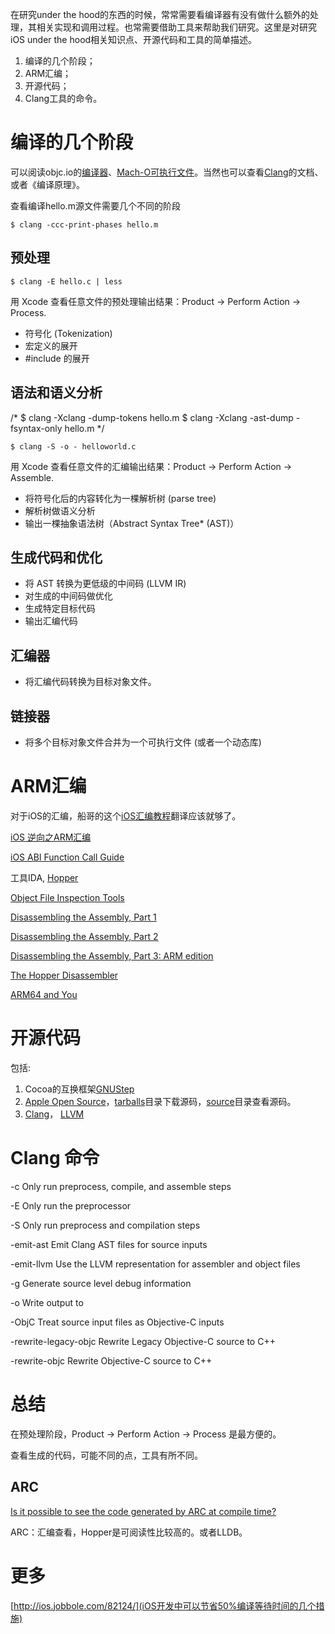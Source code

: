 在研究under the hood的东西的时候，常常需要看编译器有没有做什么额外的处理，其相关实现和调用过程。也常需要借助工具来帮助我们研究。这里是对研究iOS under the hood相关知识点、开源代码和工具的简单描述。

1. 编译的几个阶段；
2. ARM汇编；
3. 开源代码；
4. Clang工具的命令。	

# 编译的几个阶段

可以阅读objc.io的[编译器](http://objccn.io/issue-6-2/)、[Mach-O可执行文件](http://objccn.io/issue-6-3/)。当然也可以查看[Clang](http://clang.llvm.org/)的文档、或者《编译原理》。

查看编译hello.m源文件需要几个不同的阶段

	$ clang -ccc-print-phases hello.m
	
## 预处理

	$ clang -E hello.c | less

用 Xcode 查看任意文件的预处理输出结果：Product -> Perform Action -> Process.	
* 符号化 (Tokenization)
* 宏定义的展开
* \#include 的展开

## 语法和语义分析

/*
	$ clang -Xclang -dump-tokens hello.m
	$ clang -Xclang -ast-dump -fsyntax-only hello.m 
*/
	
	$ clang -S -o - helloworld.c

用 Xcode 查看任意文件的汇编输出结果：Product -> Perform Action -> Assemble.	
* 将符号化后的内容转化为一棵解析树 (parse tree)
* 解析树做语义分析
* 输出一棵抽象语法树（Abstract Syntax Tree* (AST)）	 
## 生成代码和优化

* 将 AST 转换为更低级的中间码 (LLVM IR)
* 对生成的中间码做优化
* 生成特定目标代码
* 输出汇编代码

## 汇编器

* 将汇编代码转换为目标对象文件。

## 链接器

* 将多个目标对象文件合并为一个可执行文件 (或者一个动态库)

# ARM汇编

对于iOS的汇编，船哥的这个[iOS汇编教程](http://beyondvincent.com/blog/2013/06/19/90/)翻译应该就够了。

[iOS 逆向之ARM汇编](http://www.cnblogs.com/csutanyu/p/3575297.html)

[iOS ABI Function Call Guide](https://developer.apple.com/library/ios/documentation/Xcode/Conceptual/iPhoneOSABIReference/iPhoneOSABIReference.pdf)

工具IDA, [Hopper](http://www.hopperapp.com/)

[Object File Inspection Tools](https://www.mikeash.com/pyblog/friday-qa-2011-12-02-object-file-inspection-tools.html)

[Disassembling the Assembly, Part 1](https://www.mikeash.com/pyblog/friday-qa-2011-12-16-disassembling-the-assembly-part-1.html)

[Disassembling the Assembly, Part 2](https://www.mikeash.com/pyblog/friday-qa-2011-12-23-disassembling-the-assembly-part-2.html)

[Disassembling the Assembly, Part 3: ARM edition](https://www.mikeash.com/pyblog/friday-qa-2011-12-30-disassembling-the-assembly-part-3-arm-edition.html)

[The Hopper Disassembler](https://www.mikeash.com/pyblog/friday-qa-2012-01-06-the-hopper-disassembler.html)

[ARM64 and You](https://www.mikeash.com/pyblog/friday-qa-2013-09-27-arm64-and-you.html)

# 开源代码

包括:

1. Cocoa的互换框架[GNUStep](http://gnustep.org/)
2. [Apple Open Source](http://opensource.apple.com/)，[tarballs](http://opensource.apple.com/tarballs/)目录下载源码，[source](http://opensource.apple.com/source/)目录查看源码。
3. [Clang](clang.llvm.org)， [LLVM](http://llvm.org/)

# Clang 命令

  -c                      Only run preprocess, compile, and assemble steps
  
  -E                      Only run the preprocessor
  
  -S                      Only run preprocess and compilation steps
  
  -emit-ast               Emit Clang AST files for source inputs
  
  -emit-llvm              Use the LLVM representation for assembler and object files
  
  -g                      Generate source level debug information
  
  -o <file>               Write output to <file>
  
  -ObjC                   Treat source input files as Objective-C inputs
  
  -rewrite-legacy-objc    Rewrite Legacy Objective-C source to C++
  
  -rewrite-objc           Rewrite Objective-C source to C++

# 总结

在预处理阶段，Product -> Perform Action -> Process 是最方便的。

查看生成的代码，可能不同的点，工具有所不同。

## ARC

[Is it possible to see the code generated by ARC at compile time?](http://stackoverflow.com/questions/10429857/is-it-possible-to-see-the-code-generated-by-arc-at-compile-time)

ARC：汇编查看，Hopper是可阅读性比较高的。或者LLDB。

# 更多

[http://ios.jobbole.com/82124/](iOS开发中可以节省50%编译等待时间的几个措施)
